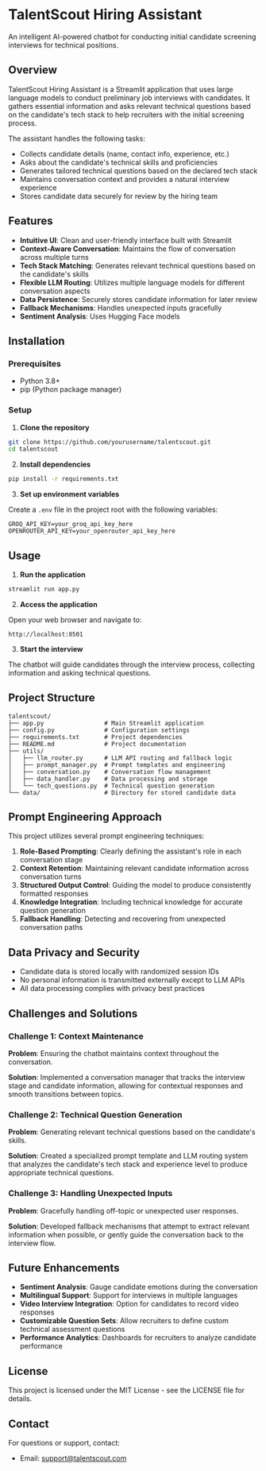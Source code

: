 # TalentScout Hiring Assistant

An intelligent AI-powered chatbot for conducting initial candidate screening interviews for technical positions.

## Overview

TalentScout Hiring Assistant is a Streamlit application that uses large language models to conduct preliminary job interviews with candidates. It gathers essential information and asks relevant technical questions based on the candidate's tech stack to help recruiters with the initial screening process.

The assistant handles the following tasks:
- Collects candidate details (name, contact info, experience, etc.)
- Asks about the candidate's technical skills and proficiencies
- Generates tailored technical questions based on the declared tech stack
- Maintains conversation context and provides a natural interview experience
- Stores candidate data securely for review by the hiring team

## Features

- **Intuitive UI**: Clean and user-friendly interface built with Streamlit
- **Context-Aware Conversation**: Maintains the flow of conversation across multiple turns
- **Tech Stack Matching**: Generates relevant technical questions based on the candidate's skills
- **Flexible LLM Routing**: Utilizes multiple language models for different conversation aspects
- **Data Persistence**: Securely stores candidate information for later review
- **Fallback Mechanisms**: Handles unexpected inputs gracefully
- **Sentiment Analysis**: Uses Hugging Face models
## Installation

### Prerequisites

- Python 3.8+
- pip (Python package manager)

### Setup

1. **Clone the repository**

```bash
git clone https://github.com/yourusername/talentscout.git
cd talentscout
```

2. **Install dependencies**

```bash
pip install -r requirements.txt
```

3. **Set up environment variables**

Create a `.env` file in the project root with the following variables:

```
GROQ_API_KEY=your_groq_api_key_here
OPENROUTER_API_KEY=your_openrouter_api_key_here
```

## Usage

1. **Run the application**

```bash
streamlit run app.py
```

2. **Access the application**

Open your web browser and navigate to:
```
http://localhost:8501
```

3. **Start the interview**

The chatbot will guide candidates through the interview process, collecting information and asking technical questions.

## Project Structure

```
talentscout/
├── app.py                 # Main Streamlit application
├── config.py              # Configuration settings
├── requirements.txt       # Project dependencies
├── README.md              # Project documentation
├── utils/
│   ├── llm_router.py      # LLM API routing and fallback logic
│   ├── prompt_manager.py  # Prompt templates and engineering
│   ├── conversation.py    # Conversation flow management
│   ├── data_handler.py    # Data processing and storage
│   └── tech_questions.py  # Technical question generation
└── data/                  # Directory for stored candidate data
```

## Prompt Engineering Approach

This project utilizes several prompt engineering techniques:

1. **Role-Based Prompting**: Clearly defining the assistant's role in each conversation stage
2. **Context Retention**: Maintaining relevant candidate information across conversation turns
3. **Structured Output Control**: Guiding the model to produce consistently formatted responses
4. **Knowledge Integration**: Including technical knowledge for accurate question generation
5. **Fallback Handling**: Detecting and recovering from unexpected conversation paths

## Data Privacy and Security

- Candidate data is stored locally with randomized session IDs
- No personal information is transmitted externally except to LLM APIs
- All data processing complies with privacy best practices

## Challenges and Solutions

### Challenge 1: Context Maintenance

**Problem**: Ensuring the chatbot maintains context throughout the conversation.

**Solution**: Implemented a conversation manager that tracks the interview stage and candidate information, allowing for contextual responses and smooth transitions between topics.

### Challenge 2: Technical Question Generation

**Problem**: Generating relevant technical questions based on the candidate's skills.

**Solution**: Created a specialized prompt template and LLM routing system that analyzes the candidate's tech stack and experience level to produce appropriate technical questions.

### Challenge 3: Handling Unexpected Inputs

**Problem**: Gracefully handling off-topic or unexpected user responses.

**Solution**: Developed fallback mechanisms that attempt to extract relevant information when possible, or gently guide the conversation back to the interview flow.

## Future Enhancements

- **Sentiment Analysis**: Gauge candidate emotions during the conversation
- **Multilingual Support**: Support for interviews in multiple languages
- **Video Interview Integration**: Option for candidates to record video responses
- **Customizable Question Sets**: Allow recruiters to define custom technical assessment questions
- **Performance Analytics**: Dashboards for recruiters to analyze candidate performance

## License

This project is licensed under the MIT License - see the LICENSE file for details.

## Contact

For questions or support, contact:
- Email: support@talentscout.com 

